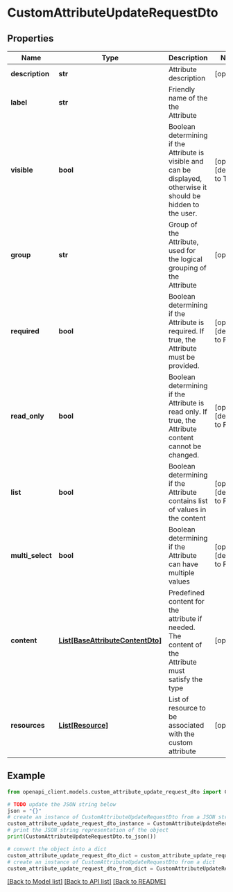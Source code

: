 # CustomAttributeUpdateRequestDto


## Properties

Name | Type | Description | Notes
------------ | ------------- | ------------- | -------------
**description** | **str** | Attribute description | [optional] 
**label** | **str** | Friendly name of the the Attribute | 
**visible** | **bool** | Boolean determining if the Attribute is visible and can be displayed, otherwise it should be hidden to the user. | [optional] [default to True]
**group** | **str** | Group of the Attribute, used for the logical grouping of the Attribute | [optional] 
**required** | **bool** | Boolean determining if the Attribute is required. If true, the Attribute must be provided. | [optional] [default to False]
**read_only** | **bool** | Boolean determining if the Attribute is read only. If true, the Attribute content cannot be changed. | [optional] [default to False]
**list** | **bool** | Boolean determining if the Attribute contains list of values in the content | [optional] [default to False]
**multi_select** | **bool** | Boolean determining if the Attribute can have multiple values | [optional] [default to False]
**content** | [**List[BaseAttributeContentDto]**](BaseAttributeContentDto.md) | Predefined content for the attribute if needed. The content of the Attribute must satisfy the type | [optional] 
**resources** | [**List[Resource]**](Resource.md) | List of resource to be associated with the custom attribute | [optional] 

## Example

```python
from openapi_client.models.custom_attribute_update_request_dto import CustomAttributeUpdateRequestDto

# TODO update the JSON string below
json = "{}"
# create an instance of CustomAttributeUpdateRequestDto from a JSON string
custom_attribute_update_request_dto_instance = CustomAttributeUpdateRequestDto.from_json(json)
# print the JSON string representation of the object
print(CustomAttributeUpdateRequestDto.to_json())

# convert the object into a dict
custom_attribute_update_request_dto_dict = custom_attribute_update_request_dto_instance.to_dict()
# create an instance of CustomAttributeUpdateRequestDto from a dict
custom_attribute_update_request_dto_from_dict = CustomAttributeUpdateRequestDto.from_dict(custom_attribute_update_request_dto_dict)
```
[[Back to Model list]](../README.md#documentation-for-models) [[Back to API list]](../README.md#documentation-for-api-endpoints) [[Back to README]](../README.md)


